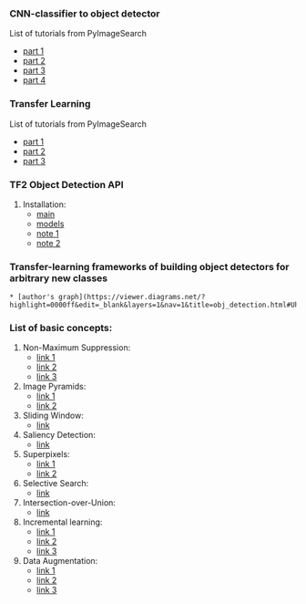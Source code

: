 ### CNN-classifier to object detector
List of tutorials from PyImageSearch
* [part 1](https://www.pyimagesearch.com/2020/06/22/turning-any-cnn-image-classifier-into-an-object-detector-with-keras-tensorflow-and-opencv/)
* [part 2](https://www.pyimagesearch.com/2020/06/29/opencv-selective-search-for-object-detection/)
* [part 3](https://www.pyimagesearch.com/2020/07/06/region-proposal-object-detection-with-opencv-keras-and-tensorflow/)
* [part 4](https://www.pyimagesearch.com/2020/07/13/r-cnn-object-detection-with-keras-tensorflow-and-deep-learning/)

### Transfer Learning
List of tutorials from PyImageSearch
* [part 1](https://www.pyimagesearch.com/2019/05/20/transfer-learning-with-keras-and-deep-learning/)
* [part 2](https://www.pyimagesearch.com/2019/05/27/keras-feature-extraction-on-large-datasets-with-deep-learning/)
* [part 3](https://www.pyimagesearch.com/2019/06/03/fine-tuning-with-keras-and-deep-learning/)

### TF2 Object Detection API
1. Installation:
    * [main](https://tensorflow-object-detection-api-tutorial.readthedocs.io/en/latest/install.html)
    * [models](https://github.com/tensorflow/models)
    * [note 1](https://stackoverflow.com/a/62483993/6025592)
    * [note 2](https://github.com/keras-team/autokeras/issues/1296)


### Transfer-learning frameworks of building object detectors for arbitrary new classes
    * [author's graph](https://viewer.diagrams.net/?highlight=0000ff&edit=_blank&layers=1&nav=1&title=obj_detection.html#Uhttps%3A%2F%2Fdrive.google.com%2Fuc%3Fid%3D1j95XoqyjE5Wv89KHblT7h28tpa6LHitj%26export%3Ddownload)



### List of basic concepts:
1. Non-Maximum Suppression:
    * [link 1](https://www.pyimagesearch.com/2015/02/16/faster-non-maximum-suppression-python/)
    * [link 2](https://towardsdatascience.com/non-maximum-suppression-nms-93ce178e177c)
    * [link 3](https://www.coursera.org/lecture/convolutional-neural-networks/non-max-suppression-dvrjH)
2. Image Pyramids:
    * [link 1](https://www.pyimagesearch.com/2015/03/16/image-pyramids-with-python-and-opencv/)
    * [link 2](https://scikit-image.org/docs/dev/api/skimage.transform.html#pyramid-gaussian)
3. Sliding Window:
    * [link](https://www.pyimagesearch.com/2015/03/23/sliding-windows-for-object-detection-with-python-and-opencv/)
4. Saliency Detection:
    * [link](https://www.pyimagesearch.com/2018/07/16/opencv-saliency-detection/)
5. Superpixels:
    * [link 1](https://www.pyimagesearch.com/2014/07/28/a-slic-superpixel-tutorial-using-python/)
    * [link 2](https://www.pyimagesearch.com/2014/12/29/accessing-individual-superpixel-segmentations-python/)
6. Selective Search:
    * [link](https://www.pyimagesearch.com/2020/06/29/opencv-selective-search-for-object-detection/)
7. Intersection-over-Union:
    * [link](https://www.pyimagesearch.com/2016/11/07/intersection-over-union-iou-for-object-detection/)
8. Incremental learning:
    * [link 1](https://scikit-learn.org/0.15/modules/scaling_strategies.html#incremental-learning)
    * [link 2](https://www.pyimagesearch.com/2019/05/27/keras-feature-extraction-on-large-datasets-with-deep-learning/)
    * [link 3](https://www.pyimagesearch.com/2019/06/17/online-incremental-learning-with-keras-and-creme/)
9. Data Augmentation:
    * [link 1](https://www.pyimagesearch.com/2019/07/08/keras-imagedatagenerator-and-data-augmentation/)
    * [link 2](https://github.com/aleju/imgaug)
    * [link 3](https://keras-ocr.readthedocs.io/en/latest/examples/end_to_end_training.html#generating-synthetic-data)
